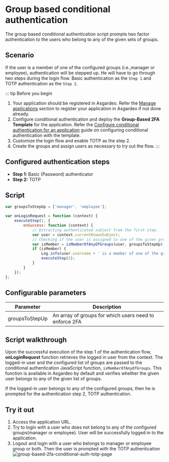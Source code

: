 # Group based conditional authentication

The group based conditional authentication script prompts two factor authentication to the users who belong to any of
the given sets of groups.

## Scenario

If the user is a member of one of the configured groups (i.e.,manager or employee), authentication will be stepped up. He
will have to go through two steps during the login flow. Basic authentication as the `Step 1` and TOTP authentication as
the `Step 2`.


::: tip Before you begin
1. Your application should be registered in Asgardeo.
   Refer the [Manage applications](../../applications/README.md) section to register your application in Asgardeo if
   not done already.
2. Configure conditional authentication and deploy the **Group-Based 2FA Template** for the application.
   Refer the <a href="../../configure-conditional-auth/">Configure conditional authentication for an application</a> guide on
   configuring conditional authentication with the template.
3. Customize the login flow and enable TOTP as the step 2.
4. Create the groups and assign users as necessary to try out the flow.
:::

## Configured authentication steps

* **Step 1:** Basic (Password) authenticator
* **Step 2:** TOTP

## Script

```js
var groupsToStepUp = ['manager', 'employee'];

var onLoginRequest = function (context) {
    executeStep(1, {
        onSuccess: function (context) {
            // Extracting authenticated subject from the first step.
            var user = context.currentKnownSubject;
            // Checking if the user is assigned to one of the given groups.
            var isMember = isMemberOfAnyOfGroups(user, groupsToStepUp);
            if (isMember) {
                Log.info(user.username + ' is a member of one of the groups: ' + groupsToStepUp.toString());
                executeStep(2);
            }
        }
    });
};

```

## Configurable parameters

<table>
   <thead>
      <tr>
         <th>Parameter</th>
         <th>Description</th>
      </tr>
   </thead>
   <tbody>
      <tr>
         <td>groupsToStepUp</td>
         <td>An array of groups for which users need to enforce 2FA</td>
      </tr>
   </tbody>
</table>

## Script walkthrough

Upon the successful execution of the step 1 of the authentication flow, **onLoginRequest** function retrieves the logged
in user from the context. The logged-in user and the configured list of groups are passed to the conditional
authentication JavaScript function, `isMemberOfAnyOfGroups`. This function is available in Asgardeo by default and
verifies whether the given user belongs to any of the given list of groups.

If the logged-in user belongs to any of the configured groups, then he is prompted for the authentication step 2, TOTP
authentication.

## Try it out

1. Access the application URL.
2. Try to login with a user who does not belong to any of the configured groups(manager or employee). User will be
   successfully logged in to the application.
3. Logout and login with a user who belongs to manager or employee group or both. Then the user is prompted with the
   TOTP authentication
    <img :src="$withBase('/assets/img/guides/conditional-auth/totp-2fa.png')" alt="group-based-2fa-conditional-auth-totp-page">
